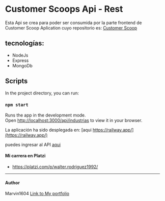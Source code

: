 # Customer Scoops Api - Rest
Esta Api se crea para poder ser consumida por la parte frontend de Customer Scoop Aplication cuyo repositorio es:  [Customer Scoop](https://github.com/marvin1604/customer-scoops)

## tecnologías:

- NodeJs
- Express
- MongoDb

## Scripts

In the project directory, you can run:

### `npm start`

Runs the app in the development mode.\
Open [http://localhost:3000/api/industrias](http://localhost:3000/api/industrias) to view it in your browser.

La aplicación ha sido desplegada en: [aqui https://railway.app/](https://railway.app/) 

puedes ingresar al API [aqui](https://customer-scoops-restapi-production.up.railway.app/api/industrias)  


#### Mi carrera en Platzi
- https://platzi.com/p/walter.rodriguez1992/

------------
#### Author
Marvin1604
[Link to My portfolio](https://marvin1604.github.io/portafolio/)<br>
